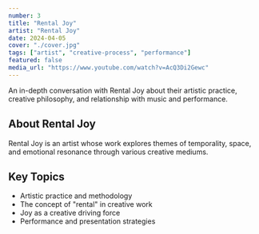 ```yaml
---
number: 3
title: "Rental Joy"
artist: "Rental Joy"
date: 2024-04-05
cover: "./cover.jpg"
tags: ["artist", "creative-process", "performance"]
featured: false
media_url: "https://www.youtube.com/watch?v=AcQ3Di2Gewc"
---
```


An in-depth conversation with Rental Joy about their artistic practice, creative philosophy, and relationship with music and performance.

## About Rental Joy

Rental Joy is an artist whose work explores themes of temporality, space, and emotional resonance through various creative mediums.

## Key Topics

- Artistic practice and methodology
- The concept of "rental" in creative work
- Joy as a creative driving force
- Performance and presentation strategies